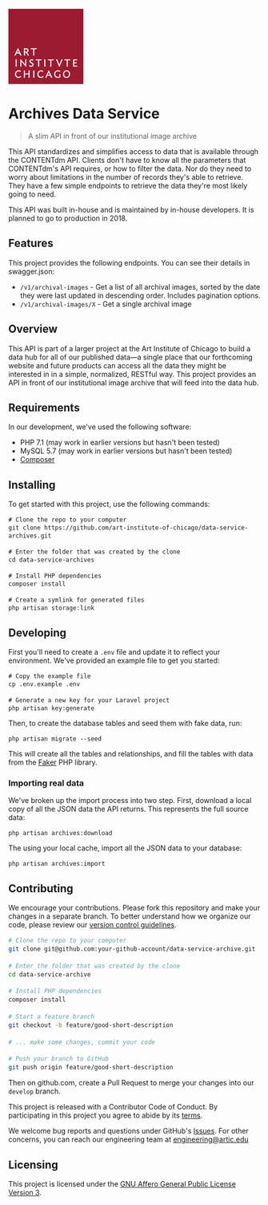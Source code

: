 ![Art Institute of Chicago](https://raw.githubusercontent.com/Art-Institute-of-Chicago/template/master/aic-logo.gif)

# Archives Data Service
> A slim API in front of our institutional image archive

This API standardizes and simplifies access to data that is available through the CONTENTdm API.
Clients don't have to know all the parameters that CONTENTdm's API requires, or how to filter the data.
Nor do they need to worry about limitations in the number of records they's able to retrieve.
They have a few simple endpoints to retrieve the data they're most likely going to need.

This API was built in-house and is maintained by in-house developers. It is planned to go to production in 2018.

## Features

This project provides the following endpoints. You can see their details in swagger.json:

* `/v1/archival-images` - Get a list of all archival images, sorted by the date they were last updated in descending order. Includes pagination options.
* `/v1/archival-images/X` - Get a single archival image

## Overview

This API is part of a larger project at the Art Institute of Chicago to build a data hub for all of
our published data—a single place that our forthcoming website and future products can access all the
data they might be interested in in a simple, normalized, RESTful way. This project provides an
API in front of our institutional image archive that will feed into the data hub.

## Requirements

In our development, we've used the following software:

* PHP 7.1 (may work in earlier versions but hasn't been tested)
* MySQL 5.7 (may work in earlier versions but hasn't been tested)
* [Composer](https://getcomposer.org/)

## Installing

To get started with this project, use the following commands:

```shell
# Clone the repo to your computer
git clone https://github.com/art-institute-of-chicago/data-service-archives.git

# Enter the folder that was created by the clone
cd data-service-archives

# Install PHP dependencies
composer install

# Create a symlink for generated files
php artisan storage:link
```

## Developing

First you'll need to create a `.env` file and update it to reflect your environment. We've provided an
example file to get you started:

```shell
# Copy the example file
cp .env.example .env

# Generate a new key for your Laravel project
php artisan key:generate
```

Then, to create the database tables and seed them with fake data, run:

```shell
php artisan migrate --seed
```

This will create all the tables and relationships, and fill the tables with data from the
[Faker](https://github.com/fzaninotto/Faker) PHP library.

### Importing real data

We've broken up the import process into two step. First, download a local copy of all the JSON
data the API returns. This represents the full source data:

```shell
php artisan archives:download
```

The using your local cache, import all the JSON data to your database:

```shell
php artisan archives:import
```

## Contributing

We encourage your contributions. Please fork this repository and make your changes in a separate branch. To better understand how we organize our code, please review our [version control guidelines](https://docs.google.com/document/d/1B-27HBUc6LDYHwvxp3ILUcPTo67VFIGwo5Hiq4J9Jjw).

```bash
# Clone the repo to your computer
git clone git@github.com:your-github-account/data-service-archive.git

# Enter the folder that was created by the clone
cd data-service-archive

# Install PHP dependencies
composer install

# Start a feature branch
git checkout -b feature/good-short-description

# ... make some changes, commit your code

# Push your branch to GitHub
git push origin feature/good-short-description
```

Then on github.com, create a Pull Request to merge your changes into our
`develop` branch.

This project is released with a Contributor Code of Conduct. By participating in
this project you agree to abide by its [terms](CODE_OF_CONDUCT.md).

We welcome bug reports and questions under GitHub's [Issues](issues). For other concerns, you can reach our engineering team at [engineering@artic.edu](mailto:engineering@artic.edu)

## Licensing

This project is licensed under the [GNU Affero General Public License
Version 3](LICENSE).

